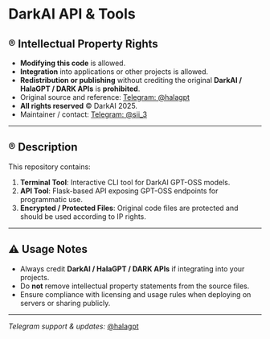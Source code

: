 # DarkAI API & Tools

## ®️  Intellectual Property Rights

- **Modifying this code** is allowed.
- **Integration** into applications or other projects is allowed.
- **Redistribution or publishing** without crediting the original **DarkAI / HalaGPT / DARK APIs** is **prohibited**.
- Original source and reference: [Telegram: @halagpt](https://t.me/halagpt)
- **All rights reserved** © DarkAI 2025.  
- Maintainer / contact: [Telegram: @sii_3](https://t.me/sii_3)

---

## ®️  Description

This repository contains:  
1. **Terminal Tool**: Interactive CLI tool for DarkAI GPT-OSS models.  
2. **API Tool**: Flask-based API exposing GPT-OSS endpoints for programmatic use.  
3. **Encrypted / Protected Files**: Original code files are protected and should be used according to IP rights.

---

## ⚠  Usage Notes

- Always credit **DarkAI / HalaGPT / DARK APIs** if integrating into your projects.  
- Do **not** remove intellectual property statements from the source files.  
- Ensure compliance with licensing and usage rules when deploying on servers or sharing publicly.

---

*Telegram support & updates:* [@halagpt](https://t.me/halagpt)